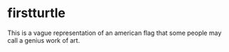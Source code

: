 # firstturtle
This is a vague representation of an american flag that some people may call a genius work of art. 
